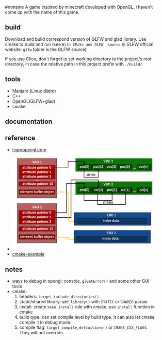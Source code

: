 #noname
A game inspired by minecraft developed with OpenGL. I haven't come up with the name of this game.

## build
Download and build correspond version of GLFW and glad library. Use cmake to build and run (see `With CMake and GLFW 
source` in GLFW official website. `glfw` folder is the GLFW source).

If you use Clion, don't forget to set working directory to the project's root directory, in case the relative path in 
this project prefix with `./build/`

## tools
* Manjaro (Linux distro)
* C++
* OpenGL(GLFW+glad)
* cmake

## documentation

## reference
* [learnopengl.com](https://learnopengl.com/)
* ![relationship between VAO,VBO and EBO](documentation/img/img.png)
* [cmake-example](https://github.com/ttroy50/cmake-examples)

## notes
* ways to debug in opengl: console, `glGetError()` and some other GUI tools
* cmake: 
    1. headers: `target_include_directories()`
    2. static/shared library: `add_library()` with `STATIC` or `SHARED` param
    3. install: create `make install` rule with cmake. use `install` function in cmake
    4. build type: can set compile level by build type. It can also let cmake compile it in debug mode.
    5. compile flag: `target_compile_definitions()` or `CMAKE_CXX_FLAGS`. They will not override.